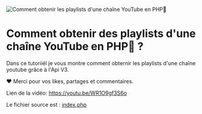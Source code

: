 ![Comment obtenir les playlists d'une chaîne YouTube en PHP🐘](php_youtube_video.jpg "php youtube emichel")

# Comment obtenir des playlists d'une chaîne YouTube en PHP🐘 ?

Dans ce tutoriiél je vous montre comment obternir les playlists d'une chaîne youtube grâce à l'Api V3.

❤️ Merci pour vos likes, partages et commentaires.

Lien de la vidéo: https://youtu.be/WR1O9gf3S6o

Le fichier source est : [index.php](index.php "fichier source")
